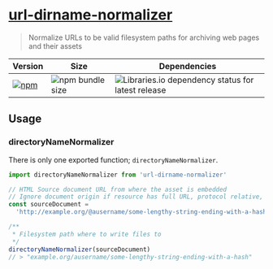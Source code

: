 # [url-dirname-normalizer][repo-url]

> Normalize URLs to be valid filesystem paths for archiving web pages and their assets

[repo-url]: https://github.com/renoirb/archivator/blob/re-rework/packages/url-dirname-normalizer 'URL Directory Name Normalizer'

| Version                                                                                                                                                                | Size                                                                                                 | Dependencies                                                                                                                                                                |
| ---------------------------------------------------------------------------------------------------------------------------------------------------------------------- | ---------------------------------------------------------------------------------------------------- | --------------------------------------------------------------------------------------------------------------------------------------------------------------------------- |
| [![npm](https://img.shields.io/npm/v/url-dirname-normalizer?style=flat-square&logo=appveyor&label=npm&logo=npm)](https://www.npmjs.com/package/url-dirname-normalizer) | ![npm bundle size](https://img.shields.io/bundlephobia/min/url-dirname-normalizer?style=flat-square) | ![Libraries.io dependency status for latest release](https://img.shields.io/librariesio/release/npm/url-dirname-normalizer?style=flat-square&logo=appveyor&logo=dependabot) |

## Usage

### directoryNameNormalizer

There is only one exported function; `directoryNameNormalizer`.

```js
import directoryNameNormalizer from 'url-dirname-normalizer'

// HTML Source document URL from where the asset is embedded
// Ignore document origin if resource has full URL, protocol relative, non TLS
const sourceDocument =
  'http://example.org/@ausername/some-lengthy-string-ending-with-a-hash-1a2d8a61510'

/**
 * Filesystem path where to write files to
 */
directoryNameNormalizer(sourceDocument)
// > "example.org/ausername/some-lengthy-string-ending-with-a-hash"
```
